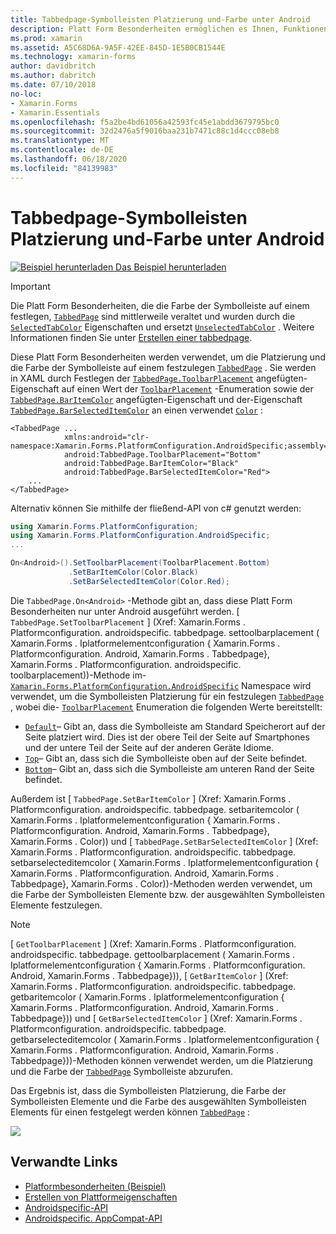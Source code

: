 ```yaml
---
title: Tabbedpage-Symbolleisten Platzierung und-Farbe unter Android
description: Platt Form Besonderheiten ermöglichen es Ihnen, Funktionen zu nutzen, die nur auf einer bestimmten Plattform verfügbar sind, ohne dass benutzerdefinierte Renderer oder Effekte implementiert werden. In diesem Artikel wird erläutert, wie Sie das plattformspezifische Android-Element nutzen, das die Platzierung und Farbe der Symbolleiste auf einer tabbedpage festlegt.
ms.prod: xamarin
ms.assetid: A5C68D6A-9A5F-42EE-845D-1E5B0CB1544E
ms.technology: xamarin-forms
author: davidbritch
ms.author: dabritch
ms.date: 07/10/2018
no-loc:
- Xamarin.Forms
- Xamarin.Essentials
ms.openlocfilehash: f5a2be4bd61056a42593fc45e1abdd3679795bc0
ms.sourcegitcommit: 32d2476a5f9016baa231b7471c88c1d4ccc08eb8
ms.translationtype: MT
ms.contentlocale: de-DE
ms.lasthandoff: 06/18/2020
ms.locfileid: "84139983"
---
```

# <a name="tabbedpage-toolbar-placement-and-color-on-android"></a>Tabbedpage-Symbolleisten Platzierung und-Farbe unter Android

[![Beispiel herunterladen](~/media/shared/download.png) Das Beispiel herunterladen](https://docs.microsoft.com/samples/xamarin/xamarin-forms-samples/userinterface-platformspecifics)

> [!IMPORTANT]
> Die Platt Form Besonderheiten, die die Farbe der Symbolleiste auf einem festlegen, [`TabbedPage`](xref:Xamarin.Forms.TabbedPage) sind mittlerweile veraltet und wurden durch die [`SelectedTabColor`](xref:Xamarin.Forms.TabbedPage.SelectedTabColor) Eigenschaften und ersetzt [`UnselectedTabColor`](xref:Xamarin.Forms.TabbedPage.UnselectedTabColor) . Weitere Informationen finden Sie unter [Erstellen einer tabbedpage](~/xamarin-forms/app-fundamentals/navigation/tabbed-page.md#create-a-tabbedpage).

Diese Platt Form Besonderheiten werden verwendet, um die Platzierung und die Farbe der Symbolleiste auf einem festzulegen [`TabbedPage`](xref:Xamarin.Forms.TabbedPage) . Sie werden in XAML durch Festlegen der [`TabbedPage.ToolbarPlacement`](xref:Xamarin.Forms.PlatformConfiguration.AndroidSpecific.TabbedPage.ToolbarPlacementProperty) angefügten-Eigenschaft auf einen Wert der [`ToolbarPlacement`](xref:Xamarin.Forms.PlatformConfiguration.AndroidSpecific.ToolbarPlacement) -Enumeration sowie der [`TabbedPage.BarItemColor`](xref:Xamarin.Forms.PlatformConfiguration.AndroidSpecific.TabbedPage.BarItemColorProperty) angefügten-Eigenschaft und der-Eigenschaft [`TabbedPage.BarSelectedItemColor`](xref:Xamarin.Forms.PlatformConfiguration.AndroidSpecific.TabbedPage.BarSelectedItemColorProperty) an einen verwendet [`Color`](xref:Xamarin.Forms.Color) :

```xaml
<TabbedPage ...
            xmlns:android="clr-namespace:Xamarin.Forms.PlatformConfiguration.AndroidSpecific;assembly=Xamarin.Forms.Core"
            android:TabbedPage.ToolbarPlacement="Bottom"
            android:TabbedPage.BarItemColor="Black"
            android:TabbedPage.BarSelectedItemColor="Red">
    ...
</TabbedPage>
```

Alternativ können Sie mithilfe der fließend-API von c# genutzt werden:

```csharp
using Xamarin.Forms.PlatformConfiguration;
using Xamarin.Forms.PlatformConfiguration.AndroidSpecific;
...

On<Android>().SetToolbarPlacement(ToolbarPlacement.Bottom)
             .SetBarItemColor(Color.Black)
             .SetBarSelectedItemColor(Color.Red);
```

Die `TabbedPage.On<Android>` -Methode gibt an, dass diese Platt Form Besonderheiten nur unter Android ausgeführt werden. [ `TabbedPage.SetToolbarPlacement` ] (Xref: Xamarin.Forms . Platformconfiguration. androidspecific. tabbedpage. settoolbarplacement ( Xamarin.Forms . Iplatformelementconfiguration { Xamarin.Forms . Platformconfiguration. Android, Xamarin.Forms . Tabbedpage}, Xamarin.Forms . Platformconfiguration. androidspecific. toolbarplacement))-Methode im- [`Xamarin.Forms.PlatformConfiguration.AndroidSpecific`](xref:Xamarin.Forms.PlatformConfiguration.AndroidSpecific) Namespace wird verwendet, um die Symbolleisten Platzierung für ein festzulegen [`TabbedPage`](xref:Xamarin.Forms.TabbedPage) , wobei die- [`ToolbarPlacement`](xref:Xamarin.Forms.PlatformConfiguration.AndroidSpecific.ToolbarPlacement) Enumeration die folgenden Werte bereitstellt:

- [`Default`](xref:Xamarin.Forms.PlatformConfiguration.AndroidSpecific.ToolbarPlacement.Default)– Gibt an, dass die Symbolleiste am Standard Speicherort auf der Seite platziert wird. Dies ist der obere Teil der Seite auf Smartphones und der untere Teil der Seite auf der anderen Geräte Idiome.
- [`Top`](xref:Xamarin.Forms.PlatformConfiguration.AndroidSpecific.ToolbarPlacement.Top)– Gibt an, dass sich die Symbolleiste oben auf der Seite befindet.
- [`Bottom`](xref:Xamarin.Forms.PlatformConfiguration.AndroidSpecific.ToolbarPlacement.Bottom)– Gibt an, dass sich die Symbolleiste am unteren Rand der Seite befindet.

Außerdem ist [ `TabbedPage.SetBarItemColor` ] (Xref: Xamarin.Forms . Platformconfiguration. androidspecific. tabbedpage. setbaritemcolor ( Xamarin.Forms . Iplatformelementconfiguration { Xamarin.Forms . Platformconfiguration. Android, Xamarin.Forms . Tabbedpage}, Xamarin.Forms . Color)) und [ `TabbedPage.SetBarSelectedItemColor` ] (Xref: Xamarin.Forms . Platformconfiguration. androidspecific. tabbedpage. setbarselecteditemcolor ( Xamarin.Forms . Iplatformelementconfiguration { Xamarin.Forms . Platformconfiguration. Android, Xamarin.Forms . Tabbedpage}, Xamarin.Forms . Color))-Methoden werden verwendet, um die Farbe der Symbolleisten Elemente bzw. der ausgewählten Symbolleisten Elemente festzulegen.

> [!NOTE]
> [ `GetToolbarPlacement` ] (Xref: Xamarin.Forms . Platformconfiguration. androidspecific. tabbedpage. gettoolbarplacement ( Xamarin.Forms . Iplatformelementconfiguration { Xamarin.Forms . Platformconfiguration. Android, Xamarin.Forms . Tabbedpage})), [ `GetBarItemColor` ] (Xref: Xamarin.Forms . Platformconfiguration. androidspecific. tabbedpage. getbaritemcolor ( Xamarin.Forms . Iplatformelementconfiguration { Xamarin.Forms . Platformconfiguration. Android, Xamarin.Forms . Tabbedpage})) und [ `GetBarSelectedItemColor` ] (Xref: Xamarin.Forms . Platformconfiguration. androidspecific. tabbedpage. getbarselecteditemcolor ( Xamarin.Forms . Iplatformelementconfiguration { Xamarin.Forms . Platformconfiguration. Android, Xamarin.Forms . Tabbedpage}))-Methoden können verwendet werden, um die Platzierung und die Farbe der [`TabbedPage`](xref:Xamarin.Forms.TabbedPage) Symbolleiste abzurufen.

Das Ergebnis ist, dass die Symbolleisten Platzierung, die Farbe der Symbolleisten Elemente und die Farbe des ausgewählten Symbolleisten Elements für einen festgelegt werden können [`TabbedPage`](xref:Xamarin.Forms.TabbedPage) :

![](tabbedpage-toolbar-placement-color-images/tabbedpage-toolbar-placement.png)

## <a name="related-links"></a>Verwandte Links

- [Platformbesonderheiten (Beispiel)](https://docs.microsoft.com/samples/xamarin/xamarin-forms-samples/userinterface-platformspecifics)
- [Erstellen von Plattformeigenschaften](~/xamarin-forms/platform/platform-specifics/index.md#creating-platform-specifics)
- [Androidspecific-API](xref:Xamarin.Forms.PlatformConfiguration.AndroidSpecific)
- [Androidspecific. AppCompat-API](xref:Xamarin.Forms.PlatformConfiguration.AndroidSpecific.AppCompat)
